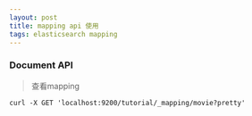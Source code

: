 ```yaml
---
layout: post
title: mapping api 使用
tags: elasticsearch mapping
---
```


### Document API

> 查看mapping
```
curl -X GET 'localhost:9200/tutorial/_mapping/movie?pretty'
```